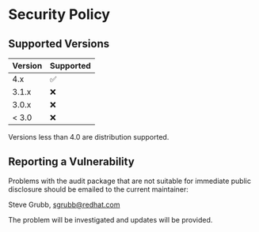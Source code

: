 # Security Policy

## Supported Versions

| Version | Supported          |
| ------- | ------------------ |
| 4.x     | :white_check_mark: |
| 3.1.x   | :x: |
| 3.0.x   | :x: |
| < 3.0   | :x: |

Versions less than 4.0 are distribution supported.

## Reporting a Vulnerability

Problems with the audit package that are not suitable for immediate public disclosure should be emailed to the current maintainer:

Steve Grubb, sgrubb@redhat.com

The problem will be investigated and updates will be provided.
